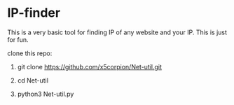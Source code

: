# IP-finder
This is a very basic tool for finding IP of any website and your IP. This is just for fun.


clone this repo:

1) git clone https://github.com/x5corpion/Net-util.git

2) cd Net-util

3) python3 Net-util.py

